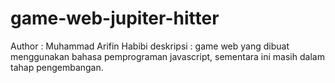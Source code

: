# game-web-jupiter-hitter

Author : Muhammad Arifin Habibi
deskripsi : game web yang dibuat menggunakan bahasa pemprograman javascript, sementara ini masih dalam tahap pengembangan.

